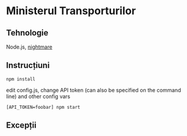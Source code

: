 # Ministerul Transporturilor

## Tehnologie

Node.js, [nightmare](http://www.nightmarejs.org/)

## Instrucțiuni

```
npm install
```

edit config.js, change API token (can also be specified on the command line) and other config vars

```
[API_TOKEN=foobar] npm start
```

## Excepții

